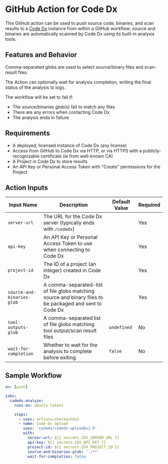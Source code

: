 # GitHub Action for Code Dx

This GitHub action can be used to push source code, binaries, and scan results to a [Code Dx](https://codedx.com) instance from within a GitHub workflow; source and binaries are automatically scanned by Code Dx using its built-in analysis tools.

## Features and Behavior

Comma-separated globs are used to select source/binary files and scan-result files. 

The Action can optionally wait for analysis completion, writing the final status of the analysis to logs.

The workflow will be set to fail if:

- The source/binaries glob(s) fail to match any files
- There are any errors when contacting Code Dx
- The analysis ends in failure

## Requirements

- A deployed, licensed instance of Code Dx (any license)
- Access from GitHub to Code Dx via HTTP, or via HTTPS with a publicly-recognizable certificate (ie from well-known CA)
- A Project in Code Dx to store results
- An API Key or Personal Access Token with "Create" permissions for the Project

## Action Inputs

| Input Name                 | Description                                                                                              | Default Value | Required |
|----------------------------|----------------------------------------------------------------------------------------------------------|---------------|----------|
| `server-url`               | The URL for the Code Dx server (typically ends with `/codedx`)                                           |               | Yes      |
| `api-key`                  | An API Key or Personal Access Token to use when connecting to Code Dx                                    |               | Yes      |
| `project-id`               | The ID of a project (an integer) created in Code Dx                                                      |               | Yes      |
| `source-and-binaries-glob` | A comma-separated-list of file globs matching source and binary files to be packaged and sent to Code Dx |               | Yes      |
| `tool-outputs-glob`        | A comma-separated list of file globs matching tool output/scan result files                              | `undefined`   | No       |
| `wait-for-completion`      | Whether to wait for the analysis to complete before exiting                                              | `false`       | No       |

## Sample Workflow

```yaml
on: [push]

jobs:
  codedx-analyze:
    runs-on: ubuntu-latest

    steps:
      - uses: actions/checkout@v2
      - name: Code Dx Upload
        uses: 'codedx/codedx-upload@v1.0'
        with:
          server-url: ${{ secrets.CDX_SERVER_URL }}
          api-key: ${{ secrets.CDX_API_KEY }}
          project-id: ${{ secrets.CDX_PROJECT_ID }}
          source-and-binaries-glob: './**'
          wait-for-completion: false
```